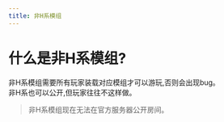 ```yaml
---
title: 非H系模组
---
```

# 什么是非H系模组?

非H系模组需要所有玩家装载对应模组才可以游玩,否则会出现bug。<br>
非H系也可以公开,但玩家往往不这样做。

> 非H系模组现在无法在官方服务器公开房间。